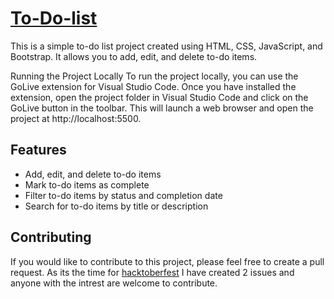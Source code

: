 # [To-Do-list](https://zesty-gelato-1ca84f.netlify.app/)

This is a simple to-do list project created using HTML, CSS, JavaScript, and Bootstrap. It allows you to add, edit, and delete to-do items.

Running the Project Locally
To run the project locally, you can use the GoLive extension for Visual Studio Code. Once you have installed the extension, open the project folder in Visual Studio Code and click on the GoLive button in the toolbar. This will launch a web browser and open the project at http://localhost:5500.

## Features
* Add, edit, and delete to-do items
* Mark to-do items as complete
* Filter to-do items by status and completion date
* Search for to-do items by title or description

## Contributing
If you would like to contribute to this project, please feel free to create a pull request. As its the time for [hacktoberfest](https://hacktoberfest.com/) I have created 2 issues and anyone with the intrest are welcome to contribute.




